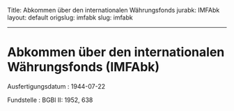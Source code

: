 Title: Abkommen über den internationalen Währungsfonds
jurabk: IMFAbk
layout: default
origslug: imfabk
slug: imfabk

---

# Abkommen über den internationalen Währungsfonds (IMFAbk)

Ausfertigungsdatum
:   1944-07-22

Fundstelle
:   BGBl II: 1952, 638

